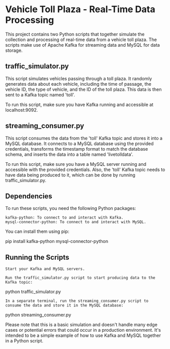 # Vehicle Toll Plaza - Real-Time Data Processing

This project contains two Python scripts that together simulate the collection and processing of real-time data from a vehicle toll plaza. The scripts make use of Apache Kafka for streaming data and MySQL for data storage.

## traffic_simulator.py

This script simulates vehicles passing through a toll plaza. It randomly generates data about each vehicle, including the time of passage, the vehicle ID, the type of vehicle, and the ID of the toll plaza. This data is then sent to a Kafka topic named 'toll'.

To run this script, make sure you have Kafka running and accessible at localhost:9092.

## streaming_consumer.py

This script consumes the data from the 'toll' Kafka topic and stores it into a MySQL database. It connects to a MySQL database using the provided credentials, transforms the timestamp format to match the database schema, and inserts the data into a table named 'livetolldata'.

To run this script, make sure you have a MySQL server running and accessible with the provided credentials. Also, the 'toll' Kafka topic needs to have data being produced to it, which can be done by running traffic_simulator.py.

## Dependencies

To run these scripts, you need the following Python packages:

    kafka-python: To connect to and interact with Kafka.
    mysql-connector-python: To connect to and interact with MySQL.

You can install them using pip:

pip install kafka-python mysql-connector-python

## Running the Scripts

    Start your Kafka and MySQL servers.

    Run the traffic_simulator.py script to start producing data to the Kafka topic:

python traffic_simulator.py

    In a separate terminal, run the streaming_consumer.py script to consume the data and store it in the MySQL database:

python streaming_consumer.py

Please note that this is a basic simulation and doesn't handle many edge cases or potential errors that could occur in a production environment. It's intended to be a simple example of how to use Kafka and MySQL together in a Python script.
